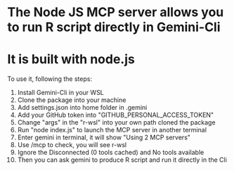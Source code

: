 # The Node JS MCP server allows you to run R script directly in Gemini-Cli
# It is built with node.js

To use it, following the steps:

1. Install Gemini-Cli in your WSL
2. Clone the package into your machine
3. Add settings.json into home folder in .gemini
4. Add your GitHub token into "GITHUB_PERSONAL_ACCESS_TOKEN"
5. Change "args" in the "r-wsl" into your own path cloned the package
6. Run "node index.js" to launch the MCP server in another terminal
7. Enter gemini in terminal, it will show "Using 2 MCP servers"    
8. Use /mcp to check, you will see r-wsl
9. Ignore the Disconnected (0 tools cached) and No tools available
10. Then you can ask gemini to produce R script and run it directly in the Cli
